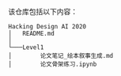 该仓库包括以下内容：
```
Hacking Design AI 2020
│   README.md
│
└───Level1
│        论文笔记_绘本叙事生成.md
│        论文骨架练习.ipynb
```